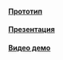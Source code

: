 #### [Прототип](https://fathomless-beyond-94269.herokuapp.com/)

#### [Презентация](https://docs.google.com/presentation/d/1f8LfKnV_-fuhsEwqa1rB6EaS9u80lS9uNYgknBAqSMQ/edit?usp=sharing)

#### [Видео демо](https://drive.google.com/file/d/1EP4wr1FJbWI6NUFVbcYHGmv3V4aOszgn/view?usp=sharing)
